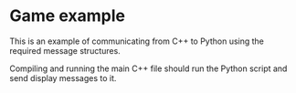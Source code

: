 # Game example

This is an example of communicating from C++ to Python using the required message structures.

Compiling and running the main C++ file should run the Python script and send display messages to it.
